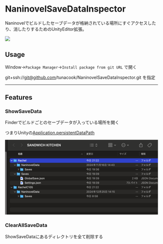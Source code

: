 # NaninovelSaveDataInspector

Naninovelでビルドしたセーブデータが格納されている場所にすぐアクセスしたり、消したりするためのUnityEditor拡張。

![](docs/example.png)

## Usage
Window->`Package Manager`->`Install package from git URL` で開く

git+ssh://git@github.com/tunacook/NaninovelSaveDataInspector.git を指定

-----

## Features

### ShowSaveData

Finderでビルドごとのセーブデータが入っている場所を開く

つまりUnityの[Application.persistentDataPath](https://docs.unity3d.com/ja/2020.2/ScriptReference/Application-persistentDataPath.html)

![](docs/open.png)


### ClearAllSaveData

ShowSaveDataにあるディレクトリを全て削除する
